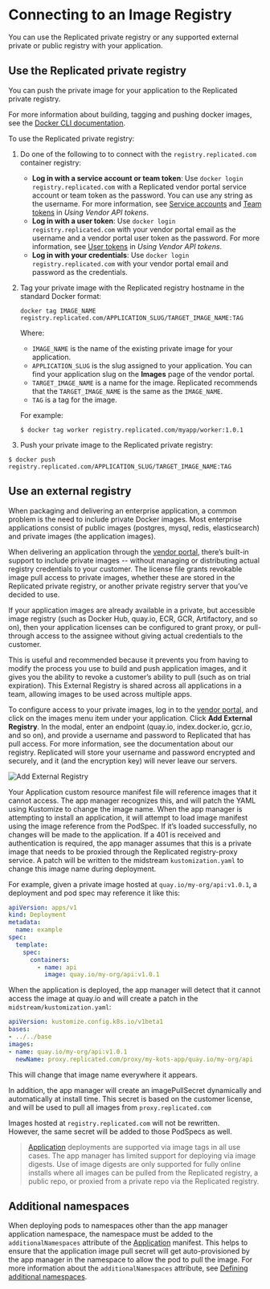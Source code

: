 # Connecting to an Image Registry

You can use the Replicated private registry or any supported
external private or public registry with your application.

## Use the Replicated private registry

You can push the private image for your application to the
Replicated private registry.

For more information about building, tagging and pushing docker images, see the
[Docker CLI documentation](https://docs.docker.com/engine/reference/commandline/cli/).

To use the Replicated private registry:

1. Do one of the following to to connect with the `registry.replicated.com` container registry:
   * **Log in with a service account or team token**: Use `docker login registry.replicated.com` with a Replicated vendor portal service account or team token as the password. You can use any string as the username. For more information, see [Service accounts](../reference/replicated-cli-tokens#service-accounts) and [Team tokens](../reference/replicated-cli-tokens#team-tokens) in _Using Vendor API tokens_.
   * **Log in with a user token**: Use `docker login registry.replicated.com` with your vendor portal email as the username and a vendor portal user token as the password. For more information, see [User tokens](../reference/replicated-cli-tokens#user-tokens) in _Using Vendor API tokens_.
   * **Log in with your credentials**: Use `docker login registry.replicated.com` with your vendor portal email and password as the credentials.

1. Tag your private image with the Replicated registry hostname in the standard
Docker format:

   ```
   docker tag IMAGE_NAME registry.replicated.com/APPLICATION_SLUG/TARGET_IMAGE_NAME:TAG
   ```

   Where:
   * `IMAGE_NAME` is the name of the existing private image for your application.
   * `APPLICATION_SLUG` is the slug assigned to your application. You can find your application slug on the **Images** page of the vendor portal.
   * `TARGET_IMAGE_NAME` is a name for the image. Replicated recommends that the `TARGET_IMAGE_NAME` is the same as the `IMAGE_NAME`.
   * `TAG` is a tag for the image.

   For example:

   ```shell
   $ docker tag worker registry.replicated.com/myapp/worker:1.0.1
   ```

1. Push your private image to the Replicated private registry:
  ```shell
  $ docker push registry.replicated.com/APPLICATION_SLUG/TARGET_IMAGE_NAME:TAG
  ```

## Use an external registry

When packaging and delivering an enterprise application, a common problem is the need to include private Docker images.
Most enterprise applications consist of public images (postgres, mysql, redis, elasticsearch) and private images (the application images).

When delivering an application through the [vendor portal](https://vendor.replicated.com), there’s built-in support to include private images -- without managing or distributing actual registry credentials to your customer.
The license file grants revokable image pull access to private images, whether these are stored in the Replicated private registry, or another private registry server that you’ve decided to use.

If your application images are already available in a private, but accessible image registry (such as Docker Hub, quay.io, ECR, GCR, Artifactory, and so on), then your application licenses can be configured to grant proxy, or pull-through access to the assignee without giving actual credentials to the customer.

This is useful and recommended because it prevents you from having to modify the process you use to build and push application images, and it gives you the ability to revoke a customer’s ability to pull (such as on trial expiration).
This External Registry is shared across all applications in a team, allowing images to be used across multiple apps.

To configure access to your private images, log in to the [vendor portal](https://vendor.replicated.com), and click on the images menu item under your application.
Click **Add External Registry**.
In the modal, enter an endpoint (quay.io, index.docker.io, gcr.io, and so on), and provide a username and password to Replicated that has pull access.
For more information, see the documentation about our registry.
Replicated will store your username and password encrypted and securely, and it (and the encryption key) will never leave our servers.

![Add External Registry](/images/add-external-registry.png)

Your Application custom resource manifest file will reference images that it cannot access.
The app manager recognizes this, and will patch the YAML using Kustomize to change the image name.
When the app manager is attempting to install an application, it will attempt to load image manifest using the image reference from the PodSpec.
If it’s loaded successfully, no changes will be made to the application.
If a 401 is received and authentication is required, the app manager assumes that this is a private image that needs to be proxied through the Replicated registry-proxy service.
A patch will be written to the midstream `kustomization.yaml` to change this image name during deployment.

For example, given a private image hosted at `quay.io/my-org/api:v1.0.1`, a deployment and pod spec may reference it like this:

```yaml
apiVersion: apps/v1
kind: Deployment
metadata:
  name: example
spec:
  template:
    spec:
      containers:
        - name: api
          image: quay.io/my-org/api:v1.0.1
```

When the application is deployed, the app manager will detect that it cannot access the image at quay.io and will create a patch in the `midstream/kustomization.yaml`:

```yaml
apiVersion: kustomize.config.k8s.io/v1beta1
bases:
- ../../base
images:
- name: quay.io/my-org/api:v1.0.1
  newName: proxy.replicated.com/proxy/my-kots-app/quay.io/my-org/api
```

This will change that image name everywhere it appears.

In addition, the app manager will create an imagePullSecret dynamically and automatically at install time.
This secret is based on the customer license, and will be used to pull all images from `proxy.replicated.com`

Images hosted at `registry.replicated.com` will not be rewritten.  
However, the same secret will be added to those PodSpecs as well.

> [Application](/reference/v1beta1/application/) deployments are supported via image tags in all use cases. The app manager has limited support for deploying via image digests. Use of image digests are only supported for fully online installs where all images can be pulled from the Replicated registry, a public repo, or proxied from a private repo via the Replicated registry.

## Additional namespaces

When deploying pods to namespaces other than the app manager application namespace, the namespace must be added to the `additionalNamespaces` attribute of the [Application](../reference/custom-resource-application) manifest.
This helps to ensure that the application image pull secret will get auto-provisioned by the app manager in the namespace to allow the pod to pull the image.
For more information about the `additionalNamespaces` attribute, see [Defining additional namespaces](operator-defining-additional-namespaces).

